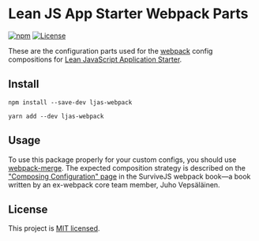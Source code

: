 # Lean JS App Starter Webpack Parts

[![npm](https://img.shields.io/npm/v/ljas-webpack.svg?colorB=brightgreen)](https://npmjs.com/package/ljas-webpack) [![License](https://img.shields.io/badge/license-MIT-blue.svg)](https://github.com/mattlean/ljas-webpack/blob/master/LICENSE)

These are the configuration parts used for the [webpack](https://webpack.js.org) config compositions for [Lean JavaScript Application Starter](https://github.com/mattlean/lean-js-app-starter).

## Install

`npm install --save-dev ljas-webpack`

`yarn add --dev ljas-webpack`

## Usage

To use this package properly for your custom configs, you should use [webpack-merge](https://npmjs.com/package/webpack-merge). The expected composition strategy is described on the ["Composing Configuration" page](https://survivejs.com/webpack/developing/composing-configuration) in the SurviveJS webpack book—a book written by an ex-webpack core team member, Juho Vepsäläinen.

## License

This project is [MIT licensed](https://github.com/mattlean/ljas-webpack/blob/master/LICENSE).

